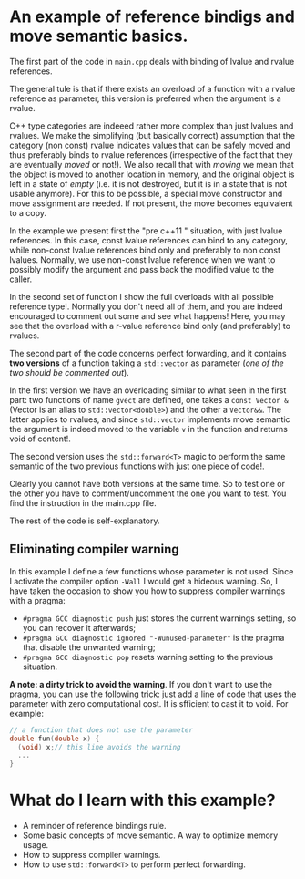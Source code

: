 # An example of reference bindigs and move semantic basics. #

The first part of the code in `main.cpp` deals with binding of lvalue and rvalue  references. 

The general tule is that if there exists an overload of a function with a
rvalue reference as parameter, this version is preferred when the
argument is a rvalue. 

C++ type categories are indeeed rather more complex than just
lvalues and rvalues. We make the simplifying (but basically correct) assumption
that the category (non const) rvalue indicates values that can be safely moved and
thus preferably binds to rvalue references (irrespective of the fact  that they are eventually *moved* or not!). We also recall that with *moving* we mean that the object is moved to another location in memory, and the original object is left in a state of *empty* (i.e. it is not destroyed, but it is in a state that is not usable anymore). For this to be possible, a special move constructor and move assignment are needed. If not present, the move becomes equivalent to a copy.

In the example we present first the "pre c++11 " situation, with just lvalue references. In this case, const lvalue references can bind to any category,
while non-const lvalue references bind only and preferably to non const lvalues. Normally, we use non-const lvalue reference when
we want to possibly modify the argument and pass back the modified value to the caller.

In the second set of function I show the full overloads with all possible reference type!. Normally you don't 
need all of them, and you are indeed encouraged to comment out some and see what happens! Here, you may see that the overload with a r-value reference
bind only (and preferably) to rvalues.


The second part of the code concerns perfect forwarding, and it contains **two versions** 
of a function taking a `std::vector` as parameter (*one of the two should be commented out*).

In the first version we have an overloading similar to what seen in the first part: two functions of name
``gvect`` are defined, one takes a `const Vector &` (Vector is an
alias to `std::vector<double>`) and the other a `Vector&&`. The latter
applies to rvalues, and since `std::vector` implements move semantic
the argument is indeed moved to
the variable `v` in the function and returns void of content!.

The second version uses the `std::forward<T>` magic to perform the same
semantic of the two previous functions with just one piece of code!.

Clearly you cannot have both versions at the same time. So to test one or the other you have to comment/uncomment the one you want to test.
You find the instruction in the main.cpp file.

The rest of the code is self-explanatory.

## Eliminating compiler warning ##
In this example I define a few functions whose parameter is not used. Since I activate the compiler option `-Wall` I would get a hideous warning. So, I have taken the occasion to show 
you how to suppress compiler warnings with a pragma:

- `#pragma GCC diagnostic push` just stores the current warnings setting, so you can recover it afterwards;  
- `#pragma GCC diagnostic ignored "-Wunused-parameter"` is the pragma that disable the unwanted warning;
- `#pragma GCC diagnostic pop` resets warning setting to the previous situation.

**A note: a dirty trick to avoid the warning**. If you don't want to use the pragma, you can use the following trick: just add a line of code that uses the parameter with zero computational cost. It is sfficient to cast it to void. For example:

```C++
// a function that does not use the parameter
double fun(double x) {
  (void) x;// this line avoids the warning
  ...
}
```

# What do I learn with this example? #
- A reminder of reference bindings rule.
- Some basic concepts of move semantic. A way to optimize memory usage.
- How to suppress compiler warnings.
- How to use `std::forward<T>` to perform perfect forwarding.